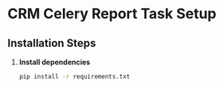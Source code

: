 # CRM Celery Report Task Setup

## Installation Steps

1. **Install dependencies**
   ```bash
   pip install -r requirements.txt
